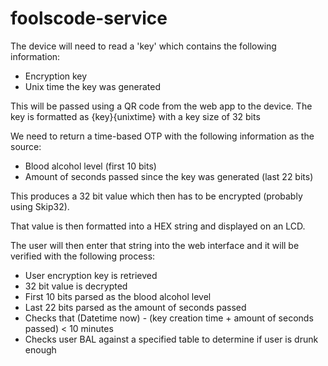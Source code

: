 # foolscode-service
The device will need to read a 'key' which contains the following information:
- Encryption key
- Unix time the key was generated

This will be passed using a QR code from the web app to the device.
The key is formatted as {key}{unixtime} with a key size of 32 bits

We need to return a time-based OTP with the following information as the source:
- Blood alcohol level (first 10 bits)
- Amount of seconds passed since the key was generated (last 22 bits)

This produces a 32 bit value which then has to be encrypted (probably using Skip32).

That value is then formatted into a HEX string and displayed on an LCD.

The user will then enter that string into the web interface and it will be verified with the following process:
- User encryption key is retrieved
- 32 bit value is decrypted
- First 10 bits parsed as the blood alcohol level
- Last 22 bits parsed as the amount of seconds passed
- Checks that (Datetime now) - (key creation time + amount of seconds passed) < 10 minutes
- Checks user BAL against a specified table to determine if user is drunk enough
